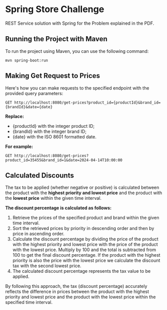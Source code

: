 # Spring Store Challenge

REST Service solution with Spring for the Problem explained in the PDF.

## Running the Project with Maven

To run the project using Maven, you can use the following command:

`mvn spring-boot:run`

## Making Get Request to Prices

Here's how you can make requests to the specified endpoint with the provided query parameters:

```
GET http://localhost:8080/get-prices?product_id={productId}&brand_id={brandId}&date={date}
```

**Replace:**

- {productId} with the integer product ID;
- {brandId} with the integer brand ID;
- {date} with the ISO 8601 formatted date.

**For example:**

```
GET http://localhost:8080/get-prices?product_id=35455&brand_id=1&date=2024-04-14T10:00:00
```

## Calculated Discounts

The tax to be applied (whether negative or positive) is calculated between the product with the **highest priority and lowest price** and the product with the **lowest price** within the given time interval.

**The discount percentage is calculated as follows:**

1. Retrieve the prices of the specified product and brand within the given time interval.
2. Sort the retrieved prices by priority in descending order and then by price in ascending order.
3. Calculate the discount percentage by dividing the price of the product with the highest priority and lowest price with the price of the product with the lowest price. Multiply by 100 and the total is subtracted from 100 to get the final discount percentage. If the product with the highest priority is also the price with the lowest price we calculate the discount tax with the second lowest price.
4. The calculated discount percentage represents the tax value to be applied.

By following this approach, the tax (discount percentage) accurately reflects the difference in prices between the product with the highest priority and lowest price and the product with the lowest price within the specified time interval.
